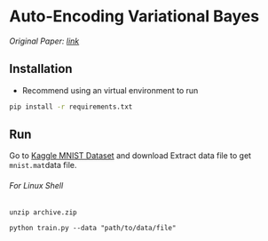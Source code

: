 # Auto-Encoding Variational Bayes

_Original Paper: [link](https://arxiv.org/abs/1312.6114)_


## Installation
* Recommend using an virtual environment to run
```bash
pip install -r requirements.txt
```

## Run
Go to [Kaggle MNIST Dataset](https://www.kaggle.com/avnishnish/mnist-original) and download
Extract data file to get `mnist.mat`data file.

###### For Linux Shell
```shell
unzip archive.zip 
```
```shell
python train.py --data "path/to/data/file"
```

